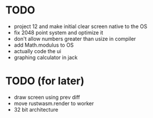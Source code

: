 # TODO
* project 12 and make initial clear screen native to the OS
* fix 2048 point system and optimize it
* don't allow numbers greater than usize in compiler
* add Math.modulus to OS
* actually code the ui
* graphing calculator in jack

# TODO (for later)
* draw screen using prev diff
* move rustwasm.render to worker
* 32 bit architecture